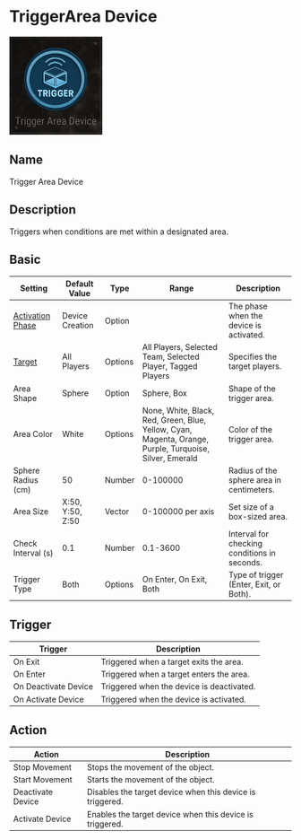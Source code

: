 # TriggerArea Device

![TriggerArea Icon](../images/DeviceIcons/Device_TriggerArea.png)

## Name

Trigger Area Device

## Description

Triggers when conditions are met within a designated area.

## Basic

| Setting                                      | Default Value     | Type | Range | Description                                      |
|----------------------------------------------|-------------------|------|-------|--------------------------------------------------|
| [Activation Phase](../General/Common_Device_Settings.md#activation-phase) | Device Creation    | Option | | The phase when the device is activated.           |
| [Target](../General/Common_Device_Settings.md#target)                     | All Players        | Options | All Players, Selected Team, Selected Player, Tagged Players | Specifies the target players.                     |
| Area Shape                                   | Sphere            | Option | Sphere, Box | Shape of the trigger area.                        |
| Area Color                                   | White             | Options | None, White, Black, Red, Green, Blue, Yellow, Cyan, Magenta, Orange, Purple, Turquoise, Silver, Emerald | Color of the trigger area.                        |
| Sphere Radius (cm)                           | 50                | Number | 0-100000 | Radius of the sphere area in centimeters.         |
| Area Size                           | X:50, Y:50, Z:50                 | Vector | 0-100000 per axis | Set size of a box-sized area.         |
| Check Interval (s)                           | 0.1               | Number | 0.1-3600 | Interval for checking conditions in seconds.      |
| Trigger Type                                 | Both              | Options | On Enter, On Exit, Both | Type of trigger (Enter, Exit, or Both).           |

## Trigger

| Trigger                | Description                                                        |
|------------------------|--------------------------------------------------------------------|
| On Exit                | Triggered when a target exits the area.                            |
| On Enter               | Triggered when a target enters the area.                           |
| On Deactivate Device   | Triggered when the device is deactivated.                          |
| On Activate Device     | Triggered when the device is activated.                            |

## Action

| Action                | Description                                                        |
|-----------------------|--------------------------------------------------------------------|
| Stop Movement         | Stops the movement of the object.                                   |
| Start Movement        | Starts the movement of the object.                                  |
| Deactivate Device     | Disables the target device when this device is triggered.           |
| Activate Device       | Enables the target device when this device is triggered.            |
